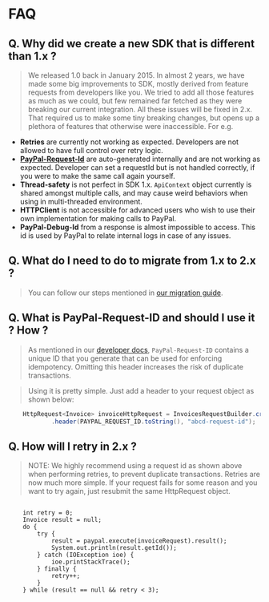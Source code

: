 # FAQ

## Q. Why did we create a new SDK that is different than 1.x ?
> We released 1.0 back in January 2015. In almost 2 years, we have made some big improvements to SDK, mostly derived from feature requests from developers like you. We tried to add all those features as much as we could, but few remained far fetched as they were breaking our current integration. All these issues will be fixed in 2.x. That required us to make some tiny breaking changes, but opens up a plethora of features that otherwise were inaccessible.
For e.g. 
- **Retries** are currently not working as expected. Developers are not allowed to have full control over retry logic.
- **[PayPal-Request-Id](https://developer.paypal.com/docs/api/auth-headers/)** are auto-generated internally and are not working as expected. Developer can set a requestId but is not handled correctly, if you were to make the same call again yourself.
- **Thread-safety** is not perfect in SDK 1.x. `ApiContext` object currently is shared amongst multiple calls, and may cause weird behaviors when using in multi-threaded environment.
- **HTTPClient** is not accessible for advanced users who wish to use their own implementation for making calls to PayPal.
- **PayPal-Debug-Id** from a response is almost impossible to access. This id is used by PayPal to relate internal logs in case of any issues.    

## Q. What do I need to do to migrate from 1.x to 2.x ?
> You can follow our steps mentioned in [our migration guide](./Migrating.md).

## Q. What is PayPal-Request-ID and should I use it ? How ?
> As mentioned in our [developer docs](https://developer.paypal.com/docs/api/auth-headers/), `PayPal-Request-ID` contains a unique ID that you generate that can be used for enforcing idempotency. Omitting this header increases the risk of duplicate transactions. 

> Using it is pretty simple. Just add a header to your request object as shown below:
```java
    HttpRequest<Invoice> invoiceHttpRequest = InvoicesRequestBuilder.create(invoice)
            .header(PAYPAL_REQUEST_ID.toString(), "abcd-request-id");
```

## Q. How will I retry in 2.x ?
> NOTE: We highly recommend using a request id as shown above when performing retries, to prevent duplicate transactions.
> Retries are now much more simple. If your request fails for some reason and you want to try again, just resubmit the same HttpRequest object.

> ```java
		int retry = 0;
		Invoice result = null;
		do {
			try {
				result = paypal.execute(invoiceRequest).result();
				System.out.println(result.getId());
			} catch (IOException ioe) {
				ioe.printStackTrace();
			} finally {
				retry++;
			}
		} while (result == null && retry < 3);
```
